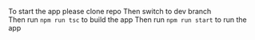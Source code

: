 To start the app please clone repo
Then switch to dev branch  
Then run ```npm run tsc``` to build the app
Then run ```npm run start``` to run the app 
